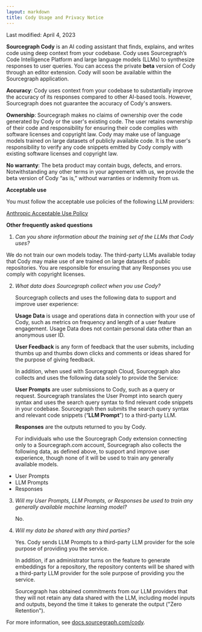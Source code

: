 ```yaml
---
layout: markdown
title: Cody Usage and Privacy Notice
---
```


Last modified: April 4, 2023

**Sourcegraph Cody** is an AI coding assistant that finds, explains, and writes code using deep context from your codebase. Cody uses Sourcegraph’s Code Intelligence Platform and large language models (LLMs) to synthesize responses to user queries. You can access the private **beta** version of Cody through an editor extension. Cody will soon be available within the Sourcegraph application. 

**Accuracy**:  Cody uses context from your codebase to substantially improve the accuracy of its responses compared to other AI-based tools. However, Sourcegraph does not guarantee the accuracy of Cody's answers. 

**Ownership**:  Sourcegraph makes no claims of ownership over the code generated by Cody or the user's existing code. The user retains ownership of their code and responsibility for ensuring their code complies with software licenses and copyright law. Cody may make use of language models trained on large datasets of publicly available code. It is the user's responsibility to verify any code snippets emitted by Cody comply with existing software licenses and copyright law.

**No warranty**:  The beta product may contain bugs, defects, and errors. Notwithstanding any other terms in your agreement with us, we provide the beta version of Cody “as is,” without warranties or indemnity from us. 

**Acceptable use**

You must follow the acceptable use policies of the following LLM providers:

[Anthropic Acceptable Use Policy](https://www.anthropic.com/aup)

**Other frequently asked questions**
    
1. _Can you share information about the training set of the LLMs that Cody uses?_

We do not train our own models today. The third-party LLMs available today that Cody may make use of are trained on large datasets of public repositories. You are responsible for ensuring that any Responses you use comply with copyright licenses. 

2. _What data does Sourcegraph collect when you use Cody?_

    Sourcegraph collects and uses the following data to support and improve user experience:


    **Usage Data** is usage and operations data in connection with your use of Cody, such as metrics on frequency and length of a user feature engagement. Usage Data does not contain personal data other than an anonymous user ID.


    **User Feedback** is any form of feedback that the user submits, including thumbs up and thumbs down clicks and comments or ideas shared for the purpose of giving feedback.


    In addition, when used with Sourcegraph Cloud, Sourcegraph also collects and uses the following data solely to provide the Service:


    **User Prompts** are user submissions to Cody, such as a query or request. Sourcegraph translates the User Prompt into search query syntax and uses the search query syntax to find relevant code snippets in your codebase. Sourcegraph then submits the search query syntax and relevant code snippets  (“**LLM Prompt**”) to a third-party LLM. 


    **Responses** are the outputs returned to you by Cody. 


    For individuals who use the Sourcegraph Cody extension connecting only to a Sourcegraph.com account, Sourcegraph also collects the following data, as defined above, to support and improve user experience, though none of it will be used to train any generally available models.

* User Prompts
* LLM Prompts
* Responses



3. _Will my User Prompts, LLM Prompts, or Responses be used to train any generally available machine learning model?_

    No.

4. _Will my data be shared with any third parties?_

    Yes. Cody sends LLM Prompts to a third-party LLM provider for the sole purpose of providing you the service. 
    
    In addition, if an administrator turns on the feature to generate embeddings for a repository, the repository contents will be shared with a third-party LLM provider for the sole purpose of providing you the service.
    
    Sourcegraph has obtained commitments from our LLM providers that they will not retain any data shared with the LLM, including model inputs and outputs, beyond the time it takes to generate the output ("Zero Retention"). 


For more information, see [docs.sourcegraph.com/cody](https://docs.sourcegraph.com/cody).
